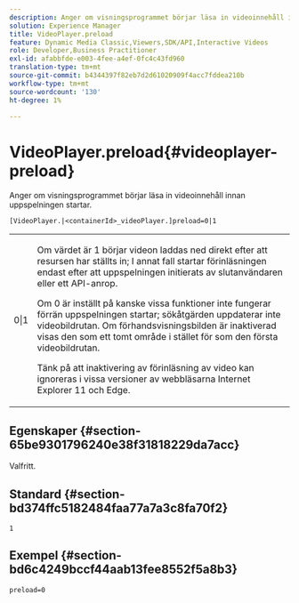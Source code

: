 ```yaml
---
description: Anger om visningsprogrammet börjar läsa in videoinnehåll innan uppspelningen startar.
solution: Experience Manager
title: VideoPlayer.preload
feature: Dynamic Media Classic,Viewers,SDK/API,Interactive Videos
role: Developer,Business Practitioner
exl-id: afabbfde-e003-4fee-a4ef-0fc4c43fd960
translation-type: tm+mt
source-git-commit: b4344397f82eb7d2d61020909f4acc7fddea210b
workflow-type: tm+mt
source-wordcount: '130'
ht-degree: 1%

---
```


# VideoPlayer.preload{#videoplayer-preload}

Anger om visningsprogrammet börjar läsa in videoinnehåll innan uppspelningen startar.

`[VideoPlayer.|<containerId>_videoPlayer.]preload=0|1`

<table id="table_AE7AAFA9B4374E31B51D06511EB96401"> 
 <tbody> 
  <tr> 
   <td colname="col1"> <p> <span class="codeph"> 0|1  </span> </p> </td> 
   <td colname="col2"> <p> Om värdet är <span class="codeph"> 1 </span> börjar videon laddas ned direkt efter att resursen har ställts in; I annat fall startar förinläsningen endast efter att uppspelningen initierats av slutanvändaren eller ett API-anrop. </p> <p>Om <span class="codeph"> 0 </span> är inställt på  kanske vissa funktioner inte fungerar förrän uppspelningen startar; sökåtgärden uppdaterar inte videobildrutan. Om förhandsvisningsbilden är inaktiverad visas den som ett tomt område i stället för som den första videobildrutan. </p> <p>Tänk på att inaktivering av förinläsning av video kan ignoreras i vissa versioner av webbläsarna Internet Explorer 11 och Edge. </p> </td> 
  </tr> 
 </tbody> 
</table>

## Egenskaper {#section-65be9301796240e38f31818229da7acc}

Valfritt.

## Standard {#section-bd374ffc5182484faa77a7a3c8fa70f2}

`1`

## Exempel {#section-bd6c4249bccf44aab13fee8552f5a8b3}

`preload=0`
